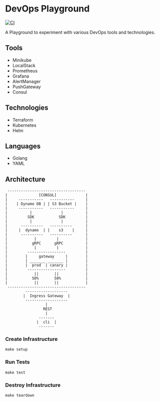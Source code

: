 # DevOps Playground

[![CI](https://github.com/jhandguy/devops-playground/workflows/CI/badge.svg)](https://github.com/jhandguy/devops-playground/actions?query=workflow%3ACI)

A Playground to experiment with various DevOps tools and technologies.

## Tools

- Minikube
- LocalStack
- Prometheus
- Grafana
- AlertManager
- PushGateway
- Consul

## Technologies

- Terraform
- Kubernetes
- Helm

## Languages

- Golang
- YAML

## Architecture

```text
 -----------------------------------
|              [CONSUL]             |
|     -----------   -----------     |
|    | Dynamo DB | | S3 Bucket |    |
|     -----------   -----------     |
|          |             |          |
|         SDK           SDK         |
|          |             |          |
|      ----------   ----------      |   
|     |  dynamo  | |    s3    |     |
|      ----------   ----------      |
|            |         |            |
|           gRPC      gRPC          |
|            |         |            |
|         -----------------         |
|        |     gateway     |        |
|        | _______ _______ |        |
|        |  prod  | canary |        |
|         -----------------         |
|            ||       ||            |
|           50%       50%           |
|            ||       ||            |
 -----------------------------------
         -------------------
        |  Ingress Gateway  |
         -------------------
                  |
                 REST
                  |
               -------
              |  cli  |
               -------
```

### Create Infrastructure

```shell
make setup
```

### Run Tests

```shell
make test
```

### Destroy Infrastructure

```shell
make teardown
```